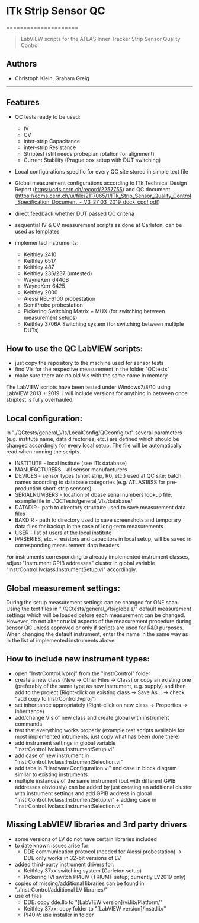 # ITk Strip Sensor QC
=====================

> LabVIEW scripts for the ATLAS Inner Tracker Strip Sensor Quality Control

## Authors
*	Christoph Klein, Graham Greig

---------------------------------------------------------------------------------------
## Features

*	QC tests ready to be used: 
	*	IV
	*	CV
	*	inter-strip Capacitance
	*	inter-strip Resistance
	*	Striptest (still needs probeplan rotation for alignment)
	*	Current Stability (Prague box setup with DUT switching)

*	Local configurations specific for every QC site stored in simple text file

*	Global measurement configurations according to ITk Technical Design Report (https://cds.cern.ch/record/2257755) and QC document (https://edms.cern.ch/ui/file/2117065/1/ITk_Strip_Sensor_Quality_Control_Specification_Document_-_V3_27_03_2019_docx_cpdf.pdf)

*	direct feedback whether DUT passed QC criteria

*	sequential IV & CV measurement scripts as done at Carleton, can be used as templates

*	implemented instruments:
	*	Keithley 2410
	*	Keithley 6517
	*	Keithley 487
	*	Keithley 236/237	(untested)
	*	WayneKerr 6440B
	*	WayneKerr 6425
	*	Keithley 2000
	*	Alessi REL-6100 probestation
	*	SemiProbe probestation
	*	Pickering Switching Matrix + MUX (for switching between measurement setups)
	*	Keithley 3706A Switching system (for switching between multiple DUTs)
	

## How to use the QC LabVIEW scripts:
*	just copy the repository to the machine used for sensor tests
*	find VIs for the respective measurement in the folder "QCtests"
*	make sure there are no old VIs with the same name in memory

The LabVIEW scripts have been tested under Windows7/8/10 using LabVIEW 2013 + 2019.
I will include versions for anything in between once striptest is fully overhauled.


## Local configuration:
In "./QCtests/general_VIs/LocalConfig/QCconfig.txt" several parameters (e.g. institute name, data directories, etc.) are defined which should be changed accordingly for every local setup.
The file will be automatically read when running the scripts.
*	INSTITUTE - local institute (see ITk database)
*	MANUFACTURERS - all sensor manufacturers
*	DEVICES - sensor types (short strip, R0, etc.) used at QC site; batch names according to database categories (e.g. ATLAS18SS for pre-production short-strip sensors)
*	SERIALNUMBERS - location of dbase serial numbers lookup file, example file in ./QCTests/general_VIs/database/
*	DATADIR - path to directory structure used to save measurement data files
*	BAKDIR - path to directory used to save screenshots and temporary data files for backup in the case of long-term measurements
*	USER - list of users at the local institute
*	IVRSERIES, etc. - resistors and capacitors in local setup, will be saved in corresponding measurement data headers

For instruments corresponding to already implemented instrument classes, adjust "Instrument GPIB addresses" cluster in global variable "InstrControl.lvclass:InstrumentSetup.vi" accordingly. 


## Global measurement settings:
During the setup measurement settings can be changed for ONE scan.
Using the text files in "./QCtests/general_VIs/globals/" default measurement settings which will be loaded before each measurement can be changed.
However, do not alter crucial aspects of the measurement procedure during sensor QC unless approved or only if scripts are used for R&D purposes.
When changing the default instrument, enter the name in the same way as in the list of implemented instruments above.

## How to include new instrument types:
*	open "InstrControl.lvproj" from the "InstrControl" folder
*	create a new class (New -> Other Files -> Class) or copy an existing one (preferably of the same type as new instrument, e.g. supply) and then add to the project (Right-click on existing class -> Save As... -> check "add copy to InstrControl.lvproj")
*	set inheritance appropriately (Right-click on new class -> Properties -> Inheritance)
*	add/change VIs of new class and create global with instrument commands
*	test that everything works properly (example test scripts available for most implemented intruments, just copy what has been done there)
*	add instrument settings in global variable "InstrControl.lvclass:InstrumentSetup.vi"
*	add case of new instrument in "InstrControl.lvclass:InstrumentSelection.vi"
*	add tabs in "HardwareConfiguration.vi" and case in block diagram similar to existing instruments
*	multiple instances of the same instrument (but with different GPIB addresses obviously) can be added by just creating an additional cluster with instrument settings and add GPIB address in global "InstrControl.lvclass:InstrumentSetup.vi" + adding case in "InstrControl.lvclass:InstrumentSelection.vi"


## Missing LabVIEW libraries and 3rd party drivers
*	some versions of LV do not have certain libraries included
*	to date known issues arise for:
	*	DDE communication protocol (needed for Alessi probestation) -> DDE only works in 32-bit versions of LV
*	added third-party instrument drivers for:
	*	Keithley 37xx switching system (Carleton setup)
	*	Pickering IVI switch PI40IV (TRIUMF setup; currently LV2019 only)
*	copies of missing/additional libraries can be found in "./InstrControl/additional LV libraries/"
*	use of files
	*	DDE: copy dde.llb to "[LabVIEW version]/vi.lib/Platform/"
	*	Keithley 37xx: copy folder to "[LabVIEW version]/instr.lib/"
	*	PI40IV: use installer in folder
